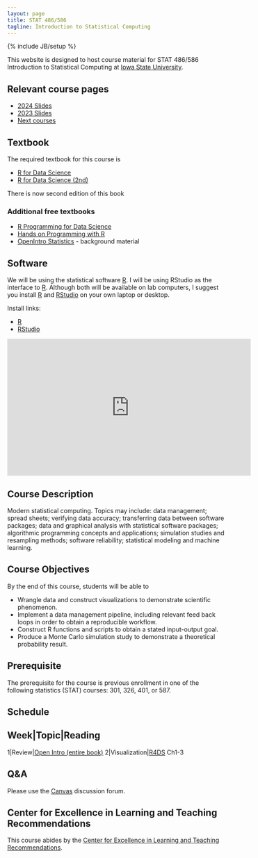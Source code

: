 ```yaml
---
layout: page
title: STAT 486/586
tagline: Introduction to Statistical Computing
---
```

{% include JB/setup %}

This website is designed to host course material for STAT 486/586 
Introduction to Statistical Computing at 
[Iowa State University](http://www.iastate.edu).


## Relevant course pages

- [2024 Slides](https://stat5860.netlify.app/)
- [2023 Slides](slides)
- [Next courses](../next_courses.html)


## Textbook

The required textbook for this course is 

- [R for Data Science](http://r4ds.had.co.nz/)
- [R for Data Science (2nd)](https://r4ds.hadley.nz/)

There is now second edition of this book 

### Additional free textbooks

- [R Programming for Data Science](https://bookdown.org/rdpeng/rprogdatascience/)
- [Hands on Programming with R](https://rstudio-education.github.io/hopr/)
- [OpenIntro Statistics](https://leanpub.com/openintro-statistics) - background material


## Software 

We will be using the statistical software [R](https://www.r-project.org/). 
I will be using RStudio as the interface to [R](https://www.r-project.org/). 
Although both will be available on lab computers, I suggest you install 
[R](https://www.r-project.org/) and [RStudio](https://www.rstudio.com/) 
on your own laptop or desktop.

Install links:

- [R](https://mirror.las.iastate.edu/CRAN/)
- [RStudio](https://www.rstudio.com/products/rstudio/download/) 

<iframe width="560" height="315" src="https://www.youtube.com/embed/tgPuB-iNww0" title="YouTube video player" frameborder="0" allow="accelerometer; autoplay; clipboard-write; encrypted-media; gyroscope; picture-in-picture; web-share" allowfullscreen></iframe>




## Course Description

Modern statistical computing. Topics may include: data management; spread sheets; verifying data accuracy; transferring data between software packages; data and graphical analysis with statistical software packages; algorithmic programming concepts and applications; simulation studies and resampling methods; software reliability; statistical modeling and machine learning. 

## Course Objectives

By the end of this course, students will be able to 

- Wrangle data and construct visualizations to demonstrate scientific phenomenon.
- Implement a data management pipeline, including relevant feed back loops in order to obtain a reproducible workflow.
- Construct R functions and scripts to obtain a stated input-output goal.
- Produce a Monte Carlo simulation study to demonstrate a theoretical probability result.

## Prerequisite

The prerequisite for the course is previous enrollment in one of the following
statistics (STAT) courses: 301, 326, 401, or 587.

## Schedule

Week|Topic|Reading
------------------
1|Review|[Open Intro (entire book)](https://www.openintro.org/book/os/)
2|Visualization|[R4DS](https://r4ds.had.co.nz/data-visualisation.html) Ch1-3


## Q&A

Please use the [Canvas](http://canvas.iastate.edu/) discussion forum. 


## Center for Excellence in Learning and Teaching Recommendations

This course abides by the [Center for Excellence in Learning and Teaching Recommendations](http://www.celt.iastate.edu/teaching/preparing-to-teach/recommended-iowa-state-university-syllabus-statements).

